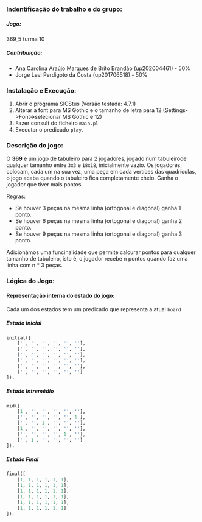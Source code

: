 ### Indentificação do trabalho e do grupo:
##### Jogo: 
369_5 turma 10 
##### Contribuição:
* Ana Carolina Araújo Marques de Brito Brandão (up202004461) - 50% <br>
* Jorge Levi Perdigoto da Costa (up201706518) - 50%

### Instalação e Execução:
1. Abrir o programa SICStus (Versão testada: 4.7.1)
2. Alterar a font para MS Gothic e o tamanho de letra para 12 (Settings->Font->selecionar MS Gothic e 12)
3. Fazer consult do ficheiro `main.pl`
4. Executar o predicado `play.`

### Descrição do jogo:

O **369** é um jogo de tabuleiro para 2 jogadores, jogado num tabuleirode qualquer tamanho entre `3x3` e `18x18`, inicialmente vazio. Os jogadores, colocam, cada um na sua vez, uma peça em cada vertíces das quadrículas, o jogo acaba quando o tabuleiro fica completamente cheio. Ganha o jogador que tiver mais pontos.

Regras:
* Se houver 3 peças na mesma linha (ortogonal e diagonal) ganha 1 ponto.
* Se houver 6 peças na mesma linha (ortogonal e diagonal) ganha 2 ponto.
* Se houver 9 peças na mesma linha (ortogonal e diagonal) ganha 3 ponto.

Adicionámos uma funcinalidade que permite calcurar pontos para qualquer tamanho de tabuleiro, isto é, o jogador recebe n pontos quando faz uma linha com n * 3 peças.

### Lógica do Jogo:
#### Representação interna do estado do jogo:
 
Cada um dos estados tem um predicado que representa a atual `board`
##### Estado Inicial
```prolog
initial([
    ['', '', '', '', '', ''],
    ['', '', '', '', '', ''],
    ['', '', '', '', '', ''],
    ['', '', '', '', '', ''],
    ['', '', '', '', '', ''],
    ['', '', '', '', '', '']
]).
```

##### Estado Intremédio
```prolog
mid([
    [1 , '', '', '', '', ''],
    ['', '', '', '', '', 1 ],
    ['', '', 1 , '', '', ''],
    [1 , '', '', '', '', ''],
    ['', '', '', '', 1 , ''],
    ['', 1 , '', '', '', '']
]).
```

##### Estado Final
```prolog
final([
    [1, 1, 1, 1, 1, 1],
    [1, 1, 1, 1, 1, 1],
    [1, 1, 1, 1, 1, 1],
    [1, 1, 1, 1, 1, 1],
    [1, 1, 1, 1, 1, 1],
    [1, 1, 1, 1, 1, 1]
]).
```